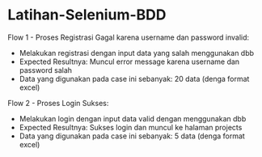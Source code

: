# Latihan-Selenium-BDD
Flow 1 - Proses Registrasi Gagal karena username dan password invalid: 
* Melakukan registrasi dengan input data yang salah menggunakan dbb </n>
* Expected Resultnya: Muncul error message karena username dan password salah </br>
* Data yang digunakan pada case ini sebanyak: 20 data (denga format excel)


Flow 2 - Proses Login Sukses: </br>
* Melakukan login dengan input data valid dengan menggunakan dbb </n>
* Expected Resultnya: Sukses login dan muncul ke halaman projects
* Data yang digunakan pada case ini sebanyak: 5 data (denga format excel)
